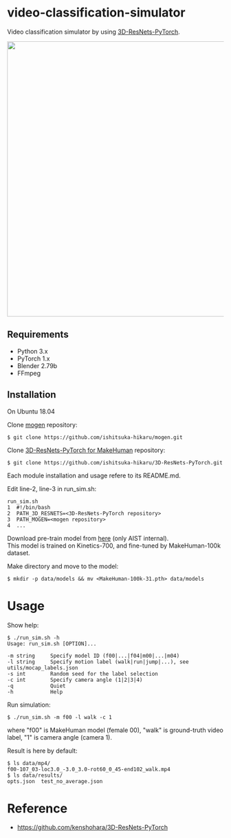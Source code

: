 # video-classification-simulator
Video classification simulator by using [3D-ResNets-PyTorch][3d-resnets-pytorch].

<img src="imgs/demo.gif" width="640px">

[3d-resnets-pytorch]: https://github.com/kenshohara/3D-ResNets-PyTorch


## Requirements
- Python 3.x
- PyTorch 1.x
- Blender 2.79b
- FFmpeg


## Installation
On Ubuntu 18.04

Clone [mogen][mogen] repository:

    $ git clone https://github.com/ishitsuka-hikaru/mogen.git
    
Clone [3D-ResNets-PyTorch for MakeHuman][3d-resnets-pytorch-makehuman] repository:

    $ git clone https://github.com/ishitsuka-hikaru/3D-ResNets-PyTorch.git
    
Each module installation and usage refere to its README.md.

Edit line-2, line-3 in run_sim.sh:

    run_sim.sh
    1  #!/bin/bash
    2  PATH_3D_RESNETS=<3D-ResNets-PyTorch repository>
    3  PATH_MOGEN=<mogen repository>
    4  ...

Download pre-train model from [here][makehuman-100k-31] (only AIST internal).  
This model is trained on Kinetics-700, and fine-tuned by MakeHuman-100k dataset.

Make directory and move to the model:

    $ mkdir -p data/models && mv <MakeHuman-100k-31.pth> data/models    

[mogen]: https://github.com/ishitsuka-hikaru/mogen
[3d-resnets-pytorch-makehuman]: https://github.com/ishitsuka-hikaru/3D-ResNets-PyTorch
[makehuman-100k-31]: https://aistmail-my.sharepoint.com/:u:/g/personal/ishitsuka_hikaru_aist_go_jp/EQfx3gQlaVREpqPcj0b_DyMBouq0d-57N6QKxQyzI4sBkQ?e=9PPLUE


# Usage
Show help:

    $ ./run_sim.sh -h
    Usage: run_sim.sh [OPTION]...

    -m string     Specify model ID (f00|...|f04|m00|...|m04)
    -l string     Specify motion label (walk|run|jump|...), see utils/mocap_labels.json
    -s int        Random seed for the label selection
    -c int        Specify camera angle (1|2|3|4)
    -q            Quiet
    -h            Help

Run simulation:

    $ ./run_sim.sh -m f00 -l walk -c 1
    
where "f00" is MakeHuman model (female 00), "walk" is ground-truth video label, "1" is camera angle (camera 1).

Result is here by default:

    $ ls data/mp4/
    f00-107_03-loc3.0_-3.0_3.0-rot60_0_45-end102_walk.mp4
    $ ls data/results/
    opts.json  test_no_average.json
    
    
# Reference
- <https://github.com/kenshohara/3D-ResNets-PyTorch>
